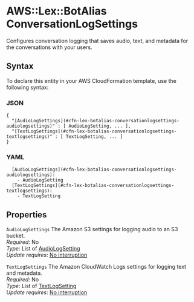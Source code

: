 # AWS::Lex::BotAlias ConversationLogSettings<a name="aws-properties-lex-botalias-conversationlogsettings"></a>

Configures conversation logging that saves audio, text, and metadata for the conversations with your users\.

## Syntax<a name="aws-properties-lex-botalias-conversationlogsettings-syntax"></a>

To declare this entity in your AWS CloudFormation template, use the following syntax:

### JSON<a name="aws-properties-lex-botalias-conversationlogsettings-syntax.json"></a>

```
{
  "[AudioLogSettings](#cfn-lex-botalias-conversationlogsettings-audiologsettings)" : [ AudioLogSetting, ... ],
  "[TextLogSettings](#cfn-lex-botalias-conversationlogsettings-textlogsettings)" : [ TextLogSetting, ... ]
}
```

### YAML<a name="aws-properties-lex-botalias-conversationlogsettings-syntax.yaml"></a>

```
  [AudioLogSettings](#cfn-lex-botalias-conversationlogsettings-audiologsettings):
    - AudioLogSetting
  [TextLogSettings](#cfn-lex-botalias-conversationlogsettings-textlogsettings):
    - TextLogSetting
```

## Properties<a name="aws-properties-lex-botalias-conversationlogsettings-properties"></a>

`AudioLogSettings` <a name="cfn-lex-botalias-conversationlogsettings-audiologsettings"></a>
The Amazon S3 settings for logging audio to an S3 bucket\.  
_Required_: No  
_Type_: List of [AudioLogSetting](aws-properties-lex-botalias-audiologsetting.md)  
_Update requires_: [No interruption](https://docs.aws.amazon.com/AWSCloudFormation/latest/UserGuide/using-cfn-updating-stacks-update-behaviors.html#update-no-interrupt)

`TextLogSettings` <a name="cfn-lex-botalias-conversationlogsettings-textlogsettings"></a>
The Amazon CloudWatch Logs settings for logging text and metadata\.  
_Required_: No  
_Type_: List of [TextLogSetting](aws-properties-lex-botalias-textlogsetting.md)  
_Update requires_: [No interruption](https://docs.aws.amazon.com/AWSCloudFormation/latest/UserGuide/using-cfn-updating-stacks-update-behaviors.html#update-no-interrupt)
